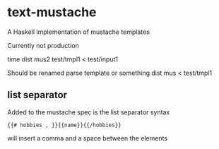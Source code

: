 # text-mustache

A Haskell implementation of mustache templates

Currently not production


time dist mus2 test/tmpl1 < test/input1

Should be renamed parse template or something
dist mus < test/tmpl1

## list separator

Added to the mustache spec is the list separator syntax

```
{{# hobbies , }}{{name}}{{/hobbies}}
```

will insert a comma and a space between the elements

